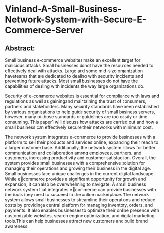 # Vinland-A-Small-Business-Network-System-with-Secure-E-Commerce-Server
## Abstract:
Small business e-commerce websites make an excellent target for malicious attacks. 
Small businesses donot have the resources needed to effectively deal with attacks. Large
and some mid-size organization haveteams that are dedicated to dealing with security 
incidents and preventing future attacks. Most small businesses do not have the
capabilities of dealing with incidents the way large organizations do.

Security of e-commerce websites is essential for compliance with laws and regulations
as well as gainingand maintaining the trust of consumers, partners and stakeholders. 
Many security standards have been established by various organizations to help guide 
security of small business servers, however, many of those standards or guidelines are 
too costly or time consuming. This paper1 will discuss how attacks are carried out and
how a small business can effectively secure their networks with minimum cost.

The network system integrates e-commerce to provide businesses with a platform to 
sell their products and services online, expanding their reach to a larger customer base. 
Additionally, the network system allows for better communication and collaboration
among employees, partners, and customers, increasing productivity and customer
satisfaction. Overall, the system provides small businesses with a comprehensive
solution for managing their operations and growing their business in the digital age.
Small businesses face unique challenges in the current digital landscape. While ecommerce provides a significant opportunity for growth and expansion, it can also be 
overwhelming to navigate. A small business network system that integrates ecommerce can provide businesses with the tools they need to succeed in the online
marketplace.
The network system allows small businesses to streamline their operations and reduce
costs by providinga central platform for managing inventory, orders, and payments. It 
also enables businesses to optimize their online presence with customizable websites,
search engine optimization, and digital marketing tools.This can help businesses attract 
new customers and build brand awareness.
